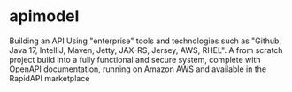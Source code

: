 # apimodel
Building an API Using "enterprise" tools and technologies such as "Github, Java 17, IntelliJ, Maven, Jetty, JAX-RS, Jersey, AWS, RHEL". A from scratch project build into a fully functional and secure system, complete with OpenAPI documentation, running on Amazon AWS and available in the RapidAPI marketplace
